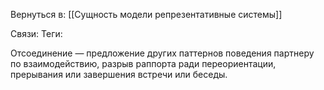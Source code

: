 Вернуться в: [[Сущность модели репрезентативные системы]]

Связи:
Теги:

Отсоединение — предложение других паттернов поведения партнеру по взаимодействию, разрыв раппорта ради переориентации, прерывания или завершения встречи или беседы.